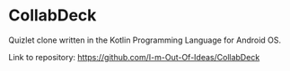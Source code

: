 # CollabDeck
Quizlet clone written in the Kotlin Programming Language for Android OS.

Link to repository: https://github.com/I-m-Out-Of-Ideas/CollabDeck
